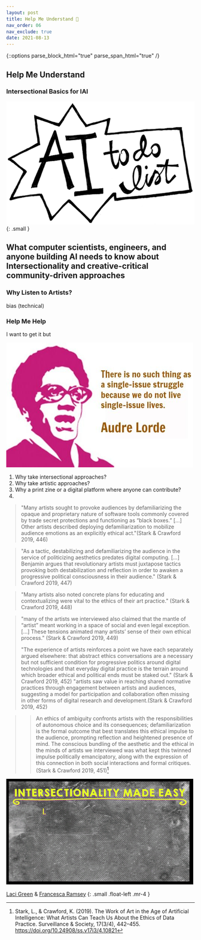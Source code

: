 ```yaml
---
layout: post
title: Help Me Understand 🤩 
nav_order: 06
nav_exclude: true
date: 2021-08-13
---
```

{::options parse_block_html="true" parse_span_html="true" /}

<main class="zine">
<section class="zine-page page-1" markdown="1">

<!-- ## An Engineer's Guide to Intersectional AI -->
<!-- Engineers for Intersectionality -->
## Help Me Understand
### Intersectional Basics for IAI
<!-- how to make the code starter pack and the intersectionality starter pack like parallel kits, processing threads... learning the languages of code, learning the languages of intersectionality -->

![AI To-Do List](../assets/img/LC-AIToDoList.png)
{: .small }


</section>
<section class="zine-page page-2" markdown="1">

## What computer scientists, engineers, and anyone building AI needs to know about Intersectionality and creative-critical community-driven approaches 

### Why Listen to Artists? 
<!-- #### Arts, Social Science, & Humanities for Technologies in 8 Pages !? -->

bias (technical)

<!-- What should this cover? -->

### Help Me Help

I want to get it but 

![Lorde](../assets/img/AudreLordeSingleIssue.jpg)

<!-- ## Intersectionality Basics for Cuties of All Kinds -->

  1. Why take intersectional approaches?
  2. Why take artistic approaches?
  3. Why a print zine or a digital platform where anyone can contribute?
  4. 

>"Many artists sought to provoke audiences by defamiliarizing the opaque and proprietary nature of software tools commonly covered by trade secret protections and functioning as “black boxes.” [...] Other artists described deploying defamiliarization to mobilize audience emotions as an explicitly ethical act."(Stark & Crawford 2019, 446)

>"As a tactic, destabilizing and defamiliarizing the audience in the service of politicizing aesthetics predates digital computing. [...] Benjamin argues that revolutionary artists must juxtapose tactics provoking both destabilization and reflection in order to awaken a progressive political consciousness in their audience." (Stark & Crawford 2019, 447)

>"Many artists also noted concrete plans for educating and contextualizing were vital to the ethics of their art practice." (Stark & Crawford 2019, 448)

>"many of the artists we interviewed also claimed that the mantle of “artist” meant working in a space of social and even legal exception. [...] These tensions animated many artists’ sense of their own ethical process." (Stark & Crawford 2019, 449)
> 
   >"The experience of artists reinforces a point we have each separately argued elsewhere: that abstract ethics conversations are a necessary but not sufficient condition for progressive politics around digital technologies and that everyday digital practice is the terrain around which broader ethical and political ends must be staked out." (Stark & Crawford 2019, 452)
   >"artists saw value in reaching shared normative practices through engagement between artists and audiences, suggesting a model for participation and collaboration often missing in other forms of digital research and development.(Stark & Crawford 2019, 452)

>   > An ethics of ambiguity confronts artists with the responsibilities of autonomous choice and its consequences; defamiliarization is the formal outcome that best translates this ethical impulse to the audience, prompting reflection and heightened presence of mind. The conscious bundling of the aesthetic and the ethical in the minds of artists we interviewed was what kept this twinned impulse politically emancipatory, along with the expression of this connection in both social interactions and formal critiques. (Stark & Crawford 2019, 451)[^Stark]

[^Stark]: Stark, L., & Crawford, K. (2019). The Work of Art in the Age of Artificial Intelligence: What Artists Can Teach Us About the Ethics of Data Practice. Surveillance & Society, 17(3/4), 442–455. https://doi.org/10.24908/ss.v17i3/4.10821

</section>

<section class="zine-page page-3" markdown="1">

<div class="small float-left mr-4">

![Intersectionality Made Easy](../assets/img/EasyIntersect.gif)

[Laci Green](https://twitter.com/gogreen18) & [Francesca Ramsey](https://twitter.com/chescaleigh)
{: .small .float-left .mr-4 }

</div>

</section>

<section class="zine-page page-4" markdown="1">
</section>

<section class="zine-page page-5" markdown="1">
</section>

<section class="zine-page page-6" markdown="1">
</section>

<section class="zine-page page-7" markdown="1">
</section>

<section class="zine-page page-8" markdown="1">
</section>
</main>